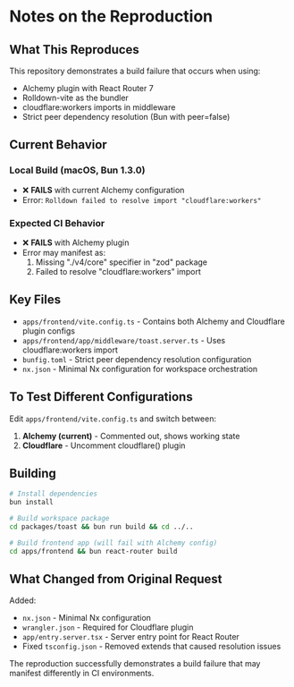 # Notes on the Reproduction

## What This Reproduces

This repository demonstrates a build failure that occurs when using:
- Alchemy plugin with React Router 7
- Rolldown-vite as the bundler
- cloudflare:workers imports in middleware
- Strict peer dependency resolution (Bun with peer=false)

## Current Behavior

### Local Build (macOS, Bun 1.3.0)
- ❌ **FAILS** with current Alchemy configuration
- Error: `Rolldown failed to resolve import "cloudflare:workers"`

### Expected CI Behavior
- ❌ **FAILS** with Alchemy plugin
- Error may manifest as:
  1. Missing "./v4/core" specifier in "zod" package
  2. Failed to resolve "cloudflare:workers" import

## Key Files

- `apps/frontend/vite.config.ts` - Contains both Alchemy and Cloudflare plugin configs
- `apps/frontend/app/middleware/toast.server.ts` - Uses cloudflare:workers import
- `bunfig.toml` - Strict peer dependency resolution configuration
- `nx.json` - Minimal Nx configuration for workspace orchestration

## To Test Different Configurations

Edit `apps/frontend/vite.config.ts` and switch between:

1. **Alchemy (current)** - Commented out, shows working state
2. **Cloudflare** - Uncomment cloudflare() plugin

## Building

```bash
# Install dependencies
bun install

# Build workspace package
cd packages/toast && bun run build && cd ../..

# Build frontend app (will fail with Alchemy config)
cd apps/frontend && bun react-router build
```

## What Changed from Original Request

Added:
- `nx.json` - Minimal Nx configuration
- `wrangler.json` - Required for Cloudflare plugin
- `app/entry.server.tsx` - Server entry point for React Router
- Fixed `tsconfig.json` - Removed extends that caused resolution issues

The reproduction successfully demonstrates a build failure that may manifest differently in CI environments.

